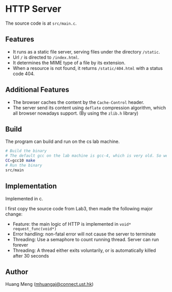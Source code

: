 # HTTP Server

The source code is at `src/main.c`.

## Features

* It runs as a static file server, serving files under the directory `/static`. 
* Url `/` is directed to `/index.html`. 
* It determines the MIME type of a file by its extension.
* When a resource is not found, it returns `/static/404.html` with a status code 404.

## Additional Features

* The browser caches the content by the `Cache-Control` header.
* The server send its content using `deflate` compression algorithm, which all browser nowadays support. (By using the `zlib.h` library)

## Build

The program can build and run on the cs lab machine.

```bash
# Build the binary
# The default gcc on the lab machine is gcc-4, which is very old. So we use gcc9
CC=gcc10 make
# Run the binary
src/main
```

## Implementation

Implemented in c. 

I first copy the source code from Lab3, then made the following major change:

* Feature: the main logic of HTTP is implemented in `void* request_func(void*)`
* Error handling: non-fatal error will not cause the server to terminate
* Threading: Use a semaphore to count running thread. Server can run forever
* Threading: A thread either exits voluntarily, or is automatically killed after 30 seconds

## Author

Huang Meng (mhuangaj@connect.ust.hk)